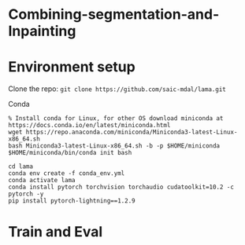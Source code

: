 # Combining-segmentation-and-Inpainting

# Environment setup

Clone the repo:
`git clone https://github.com/saic-mdal/lama.git`

Conda
    
  ```
  % Install conda for Linux, for other OS download miniconda at https://docs.conda.io/en/latest/miniconda.html
  wget https://repo.anaconda.com/miniconda/Miniconda3-latest-Linux-x86_64.sh
  bash Miniconda3-latest-Linux-x86_64.sh -b -p $HOME/miniconda
  $HOME/miniconda/bin/conda init bash

  cd lama
  conda env create -f conda_env.yml
  conda activate lama
  conda install pytorch torchvision torchaudio cudatoolkit=10.2 -c pytorch -y
  pip install pytorch-lightning==1.2.9
  ```
  
  # Train and Eval
